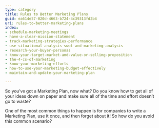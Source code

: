 ```yaml
---
type: category
title: Rules to Better Marketing Plans
guid: ea614e57-020d-4663-b724-4c39313fd2b4
uri: rules-to-better-marketing-plans
index:
- schedule-marketing-meetings
- have-a-clear-mission-statement
- track-marketing-strategies-performance
- use-situational-analysis-swot-and-marketing-analysis
- research-your-buyer-personas
- know-your-target-market-and-value-or-selling-proposition
- the-4-cs-of-marketing
- know-your-marketing-efforts
- how-to-use-your-marketing-budget-effectively
- maintain-and-update-your-marketing-plan

---
```

So you’ve got a Marketing Plan, now what? Do you know how to get all of your ideas down on paper and make sure all of the time and effort doesn’t go to waste?

One of the most common things to happen is for companies to write a Marketing Plan, use it once, and then forget about it! So how do you avoid this common scenario?

